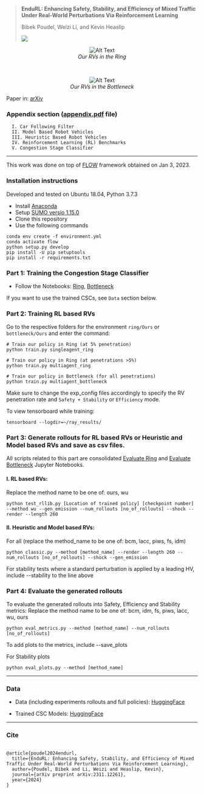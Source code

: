 > **EnduRL: Enhancing Safety, Stability, and Efficiency of Mixed Traffic Under Real-World Perturbations Via Reinforcement Learning**
>
> Bibek Poudel, Weizi Li, and Kevin Heaslip
>
> <a href='https://arxiv.org/abs/2311.12261'><img src='https://img.shields.io/badge/arXiv-2301.05294-red'></a> 

<p align="center">
  <img src="https://github.com/poudel-bibek/EnduRL/blob/5241e6f905b16dcb43df86fbb328b52c64050550/ring/ring_banner.gif" alt="Alt Text">
  <br>
  <i>Our RVs in the Ring</i>
</p>
<br>
<p align="center">
  <img src="https://github.com/poudel-bibek/EnduRL/blob/ac475279d6a35036a8fe6ca8fba767b5d10817b6/bottleneck/bottleneck_banner.gif" alt="Alt Text">
  <br>
  <i>Our RVs in the Bottleneck</i>
</p>

Paper in: [arXiv]()

### Appendix section ([appendix.pdf](https://github.com/poudel-bibek/EnduRL/blob/2f07b1e3acc5162c0551c9f194ad3c86bfb55e58/appendix.pdf) file)

```
  I. Car Following Filter
  II. Model Based Robot Vehicles
  III. Heuristic Based Robot Vehicles
  IV. Reinforcement Learning (RL) Benchmarks
  V. Congestion Stage Classifier

```

------
This work was done on top of [FLOW](https://github.com/flow-project/flow) framework obtained on Jan 3, 2023.

### Installation instructions 

Developed and tested on Ubuntu 18.04, Python 3.7.3

- Install [Anaconda](https://www.anaconda.com/)
- Setup [SUMO versio 1.15.0](https://github.com/eclipse-sumo/sumo/releases/tag/v1_15_0)
- Clone this repository
- Use the following commands

```
conda env create -f environment.yml
conda activate flow
python setup.py develop
pip install -U pip setuptools
pip install -r requirements.txt
```

### Part 1: Training the Congestion Stage Classifier
- Follow the Notebooks: [Ring](https://github.com/poudel-bibek/EnduRL/blob/2f07b1e3acc5162c0551c9f194ad3c86bfb55e58/ring/Ours/CSC_training_ring.ipynb), [Bottleneck](https://github.com/poudel-bibek/EnduRL/blob/2f07b1e3acc5162c0551c9f194ad3c86bfb55e58/bottleneck/Ours/CSC_training_bottleneck.ipynb)

If you want to use the trained CSCs, see `Data` section below. 

### Part 2: Training RL based RVs
Go to the respective folders for the environment `ring/Ours` or `bottleneck/Ours` and enter the command:

```
# Train our policy in Ring (at 5% penetration) 
python train.py singleagent_ring

# Train our policy in Ring (at penetrations >5%)
python train.py multiagent_ring

# Train our policy in Bottleneck (for all penetrations)
python train.py multiagent_bottleneck
```
Make sure to change the exp_config files accordingly to specify the RV penetration rate and `Safety + Stability` or `Efficiency` mode.

To view tensorboard while training: 
```
tensorboard --logdir=~/ray_results/
```

### Part 3: Generate rollouts for RL based RVs or Heuristic and Model based RVs and save as csv files.
All scripts related to this part are consolidated [Evaluate Ring](https://github.com/poudel-bibek/EnduRL/blob/c52adc2286ea0a2d98095315d27eb314b74bc746/ring/Evaluate%20Ring.ipynb) and [Evaluate Bottleneck](https://github.com/poudel-bibek/EnduRL/blob/c52adc2286ea0a2d98095315d27eb314b74bc746/bottleneck/Evaluate%20Bottleneck.ipynb) Jupyter Notebooks. 

#### I. RL based RVs:

Replace the method name to be one of: ours, wu

```
python test_rllib.py [Location of trained policy] [checkpoint number] --method wu --gen_emission --num_rollouts [no_of_rollouts] --shock --render --length 260
```

#### II. Heuristic and Model based RVs:
For all (replace the method_name to be one of: bcm, lacc, piws, fs, idm)

```
python classic.py --method [method_name] --render --length 260 --num_rollouts [no_of_rollouts] --shock --gen_emission
```
For stability tests where a standard perturbation is applied by a leading HV, include --stability to the line above

### Part 4: Evaluate the generated rollouts

To evaluate the generated rollouts into Safety, Efficiency and Stability metrics:
Replace the method name to be one of: bcm, idm, fs, piws, lacc, wu, ours

```
python eval_metrics.py --method [method_name] --num_rollouts [no_of_rollouts]
```

To add plots to the metrics, include --save_plots

For Stability plots

```
python eval_plots.py --method [method_name]
```

-------
### Data

- Data (including experiments rollouts and full policies): [HuggingFace](https://huggingface.co/datasets/matrix-multiply/EnduRL_data/tree/main)

- Trained CSC Models: [HuggingFace](https://huggingface.co/matrix-multiply/Congestion_Stage_Classifier/tree/main)

-------
### Cite

```

@article{poudel2024endurl,
  title={EnduRL: Enhancing Safety, Stability, and Efficiency of Mixed Traffic Under Real-World Perturbations Via Reinforcement Learning},
  author={Poudel, Bibek and Li, Weizi and Heaslip, Kevin},
  journal={arXiv preprint arXiv:2311.12261},
  year={2024}
}

```
